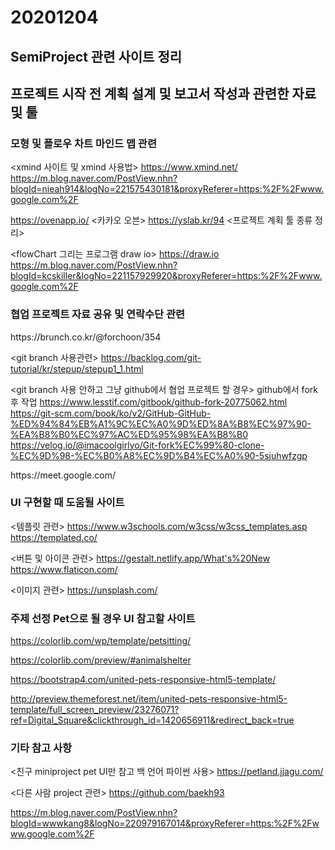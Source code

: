 # 20201204 

## SemiProject 관련 사이트 정리

## 프로젝트 시작 전 계획 설계 및 보고서 작성과 관련한 자료 및 툴


### 모형 및 플로우 차트 마인드 맵 관련

<xmind 사이트 및 xmind 사용법>
https://www.xmind.net/
https://m.blog.naver.com/PostView.nhn?blogId=nieah914&logNo=221575430181&proxyReferer=https:%2F%2Fwww.google.com%2F

https://ovenapp.io/  <카카오 오븐>
https://yslab.kr/94	<프로젝트 계획 툴 종류 정리>

<flowChart 그리는 프로그램 draw io>
https://draw.io
https://m.blog.naver.com/PostView.nhn?blogId=kcskiller&logNo=221157929920&proxyReferer=https:%2F%2Fwww.google.com%2F



### 협업 프로젝트 자료 공유 및 연락수단 관련

<Notion>
https://brunch.co.kr/@forchoon/354

<git branch 사용관련>
https://backlog.com/git-tutorial/kr/stepup/stepup1_1.html

<git branch 사용 안하고 그냥 github에서 협업 프로젝트 할 경우>
github에서 fork 후 작업
https://www.lesstif.com/gitbook/github-fork-20775062.html
https://git-scm.com/book/ko/v2/GitHub-GitHub-%ED%94%84%EB%A1%9C%EC%A0%9D%ED%8A%B8%EC%97%90-%EA%B8%B0%EC%97%AC%ED%95%98%EA%B8%B0
https://velog.io/@imacoolgirlyo/Git-fork%EC%99%80-clone-%EC%9D%98-%EC%B0%A8%EC%9D%B4%EC%A0%90-5sjuhwfzgp

<google meet>
https://meet.google.com/


### UI 구현할 때 도움될 사이트

<템플릿 관련>
https://www.w3schools.com/w3css/w3css_templates.asp
https://templated.co/

<버튼 및 아이콘 관련>
https://gestalt.netlify.app/What's%20New
https://www.flaticon.com/


<이미지 관련>
https://unsplash.com/


### 주제 선정 Pet으로 될 경우 UI 참고할 사이트


https://colorlib.com/wp/template/petsitting/

https://colorlib.com/preview/#animalshelter

https://bootstrap4.com/united-pets-responsive-html5-template/

http://preview.themeforest.net/item/united-pets-responsive-html5-template/full_screen_preview/23276071?ref=Digital_Square&clickthrough_id=1420656911&redirect_back=true



### 기타 참고 사항

<친구 miniproject pet UI만 참고 백 언어 파이썬 사용>
https://petland.jjagu.com/


<다른 사람 project 관련>
https://github.com/baekh93

https://m.blog.naver.com/PostView.nhn?blogId=wwwkang8&logNo=220979167014&proxyReferer=https:%2F%2Fwww.google.com%2F







